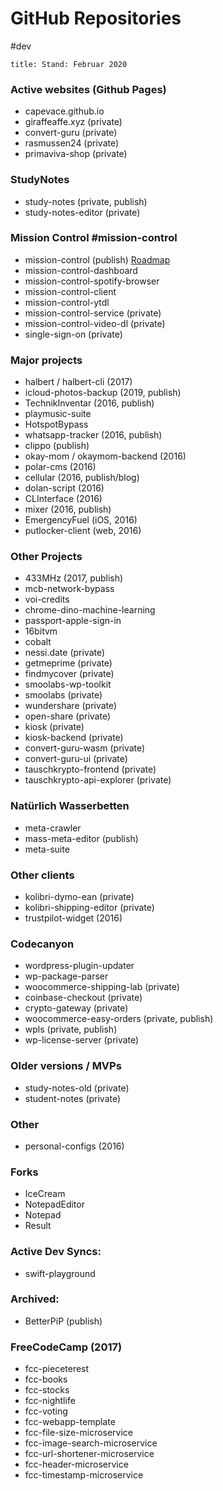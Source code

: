 # GitHub Repositories

\#dev 

````ad-info
title: Stand: Februar 2020
````

### Active websites (Github Pages)

* capevace.github.io
* giraffeaffe.xyz (private)
* convert-guru (private)
* rasmussen24 (private)
* primaviva-shop (private)

### StudyNotes

* study-notes (private, publish)
* study-notes-editor (private)

### Mission Control #mission-control

* mission-control (publish) [Roadmap](../../Projekte/Mission%20Control/Roadmap.md)
* mission-control-dashboard
* mission-control-spotify-browser
* mission-control-client
* mission-control-ytdl
* mission-control-service (private)
* mission-control-video-dl (private)
* single-sign-on (private)

### Major projects

* halbert / halbert-cli (2017)
* icloud-photos-backup (2019, publish)
* TechnikInventar (2016, publish)
* playmusic-suite
* HotspotBypass
* whatsapp-tracker (2016, publish)
* clippo (publish)
* okay-mom / okaymom-backend (2016)
* polar-cms (2016)
* cellular (2016, publish/blog)
* dolan-script (2016)
* CLInterface (2016)
* mixer (2016, publish)
* EmergencyFuel (iOS, 2016)
* putlocker-client (web, 2016)

### Other Projects

* 433MHz (2017, publish)
* mcb-network-bypass
* voi-credits
* chrome-dino-machine-learning
* passport-apple-sign-in
* 16bitvm
* cobalt
* nessi.date (private)
* getmeprime (private)
* findmycover (private)
* smoolabs-wp-toolkit
* smoolabs (private)
* wundershare (private)
* open-share (private)
* kiosk (private)
* kiosk-backend (private)
* convert-guru-wasm (private)
* convert-guru-ui (private)
* tauschkrypto-frontend (private)
* tauschkrypto-api-explorer (private)

### Natürlich Wasserbetten

* meta-crawler
* mass-meta-editor (publish)
* meta-suite

### Other clients

* kolibri-dymo-ean (private)
* kolibri-shipping-editor (private)
* trustpilot-widget (2016)

### Codecanyon

* wordpress-plugin-updater
* wp-package-parser
* woocommerce-shipping-lab (private)
* coinbase-checkout (private)
* crypto-gateway (private)
* woocommerce-easy-orders (private, publish)
* wpls (private, publish)
* wp-license-server (private)

### Older versions / MVPs

* study-notes-old (private)
* student-notes (private)

### Other

* personal-configs (2016)

### Forks

* IceCream
* NotepadEditor
* Notepad
* Result

### Active Dev Syncs:

* swift-playground

### Archived:

* BetterPiP (publish)

### FreeCodeCamp (2017)

* fcc-pieceterest
* fcc-books
* fcc-stocks
* fcc-nightlife
* fcc-voting
* fcc-webapp-template
* fcc-file-size-microservice
* fcc-image-search-microservice
* fcc-url-shortener-microservice
* fcc-header-microservice
* fcc-timestamp-microservice
